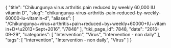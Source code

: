 {
    "title": "Chikungunya virus arthritis pain reduced by weekly 60,000 IU vitamin D",
    "slug": "chikungunya-virus-arthritis-pain-reduced-by-weekly-60000-iu-vitamin-d",
    "aliases": [
        "/Chikungunya+virus+arthritis+pain+reduced+by+weekly+60000+IU+vitamin+D+\u2013+Sept+2016",
        "/7848"
    ],
    "tiki_page_id": 7848,
    "date": "2016-09-29",
    "categories": [
        "Intervention",
        "Virus",
        "Intervention - non daily"
    ],
    "tags": [
        "Intervention",
        "Intervention - non daily",
        "Virus"
    ]
}